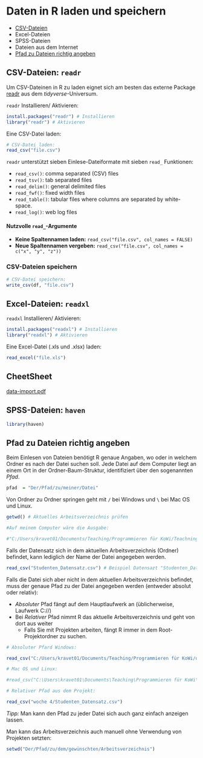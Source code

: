# Daten in R laden und speichern

* [CSV-Dateien](#CSV-Dateien:-`readr`)
* Excel-Dateien
* SPSS-Dateien
* Dateien aus dem Internet
* [Pfad zu Dateien richtig angeben](#Pfad-zu-Dateien-richtig-angeben)



## CSV-Dateien: `readr`

Um CSV-Dateinen in R zu laden eignet sich am besten das externe Package [readr](https://readr.tidyverse.org/) aus dem *tidyverse*-Universum. 

`readr` Installieren/ Aktivieren:

```r
install.packages("readr") # Installieren
library("readr") # Aktivieren
```
Eine CSV-Datei laden: 

```r
# CSV-Datei laden: 
read_csv("file.csv")
```

`readr` unterstützt sieben Einlese-Dateiformate mit sieben `read_` Funktionen:

* `read_csv()`: comma separated (CSV) files
* `read_tsv()`: tab separated files
* `read_delim()`: general delimited files
* `read_fwf()`: fixed width files
* `read_table()`: tabular files where columns are separated by white-space.
* `read_log()`: web log files

#### Nutzvolle `read_`-Argumente

* **Keine Spaltennamen laden:** `read_csv("file.csv", col_names = FALSE)`
* **Neue Spaltennamen vergeben:** `read_csv("file.csv", col_names = c("x", "y", "z"))`

### CSV-Dateien speichern

```r
# CSV-Datei speichern:
write_csv(df, "file.csv") 
```

## Excel-Dateien: `readxl` 

`readxl` Installieren/ Aktivieren:

```r
install.packages("readxl") # Installieren
library("readxl") # Aktivieren
```

Eine Excel-Datei (.xls und .xlsx) laden: 

```r
read_excel("file.xls")
```
## CheetSheet

[data-import.pdf](https://github.com/rstudio/cheatsheets/blob/main/data-import.pdf)

## SPSS-Dateien: `haven`

```r
library(haven)
```

## Pfad zu Dateien richtig angeben

Beim Einlesen von Dateien benötigt R genaue Angaben, wo oder in welchem Ordner es nach der Datei suchen soll. Jede Datei auf dem Computer liegt an einem Ort in der Ordner-Baum-Struktur, identifiziert über den sogenannten *Pfad*.
 
```r
pfad  = "Der/Pfad/zu/meiner/Datei"
```

Von Ordner zu Ordner springen geht mit `/` bei Windows und `\` bei Mac OS und Linux. 

```r
getwd() # Aktuelles Arbeitsverzeichnis prüfen

#Auf meinem Computer wäre die Ausgabe: 

#"C:/Users/kravet01/Documents/Teaching/Programmieren für KoWi/Teachning_R_WS21"
```

Falls der Datensatz sich in dem aktuellen Arbeitsverzeichnis (Ordner) befindet, kann lediglich der Name der Datei angegeben werden. 

```r
read_csv("Studenten_Datensatz.csv") # Beispiel Datensazt "Studenten_Datensatz.csv"
```

Falls die Datei sich aber nicht in dem aktuellen Arbeitsverzeichnis befindet, muss der genaue Pfad zu der Datei angegeben werden (entweder absolut oder relativ): 

* *Absoluter* Pfad fängt auf dem Hauptlaufwerk an (üblicherweise, Laufwerk C://)
* Bei *Relativer* Pfad nimmt R das aktuelle Arbeitsverzeichnis
und geht von dort aus weiter
    - Falls Sie mit Projekten arbeiten, fängt R immer in dem Root-Projektordner zu suchen. 

```r
# Absoluter Pfard Windows: 

read_csv("C:/Users/kravet01/Documents/Teaching/Programmieren für KoWi/datasets/Studenten_Datensatz.csv")

# Mac OS und Linux:

#read_csv("C:\Users\kravet01\Documents\Teaching\Programmieren für KoWi\datasets\Studenten_Datensatz.csv")
```
```r
# Relativer Pfad aus dem Projekt:

read_csv("woche 4/Studenten_Datensatz.csv")
```

*Tipp:* Man kann den Pfad zu jeder Datei sich auch ganz einfach anzeigen lassen. 


Man kann das Arbeitsverzeichnis auch manuell ohne Verwendung von Projekten setzten: 

```r
setwd("Der/Pfad/zu/dem/gewünschten/Arbeitsverzeichnis")
```
